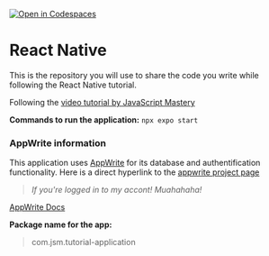 [![Open in Codespaces](https://classroom.github.com/assets/launch-codespace-2972f46106e565e64193e422d61a12cf1da4916b45550586e14ef0a7c637dd04.svg)](https://classroom.github.com/open-in-codespaces?assignment_repo_id=17230002)
# React Native
This is the repository you will use to share the code you write while following the React Native tutorial.

Following the [video tutorial by JavaScript Mastery](https://youtu.be/ZBCUegTZF7M?t=8882s)

**Commands to run the application:**
```npx expo start```

### AppWrite information

This application uses [AppWrite](https://appwrite.io/) for its database and authentification functionality.
Here is a direct hyperlink to the [appwrite project page](https://cloud.appwrite.io/console/project-6750bc430012b6ceba68/overview/platforms) 
> *If you're logged in to my accont! Muahahaha!*

[AppWrite Docs](https://github.com/appwrite/sdk-for-react-native)


**Package name for the app:**
> com.jsm.tutorial-application